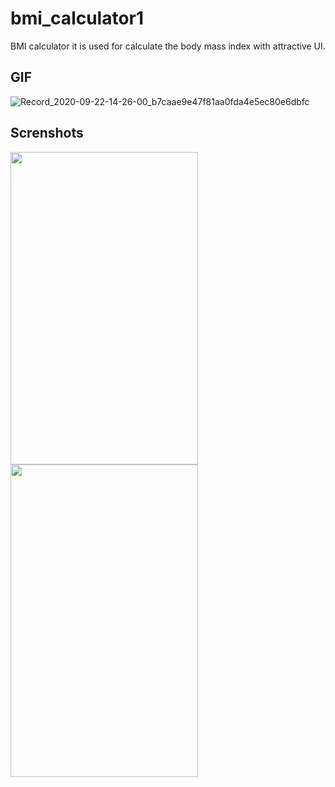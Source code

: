 # bmi_calculator1
 
BMI calculator it is used for calculate the body mass index with attractive UI.




## GIF
![Record_2020-09-22-14-26-00_b7caae9e47f81aa0fda4e5ec80e6dbfc](https://user-images.githubusercontent.com/52590889/93864592-c0762c80-fce2-11ea-9347-fb6673775f69.gif)

## Screnshots

<img src="https://user-images.githubusercontent.com/52590889/93863452-22ce2d80-fce1-11ea-99b3-fb9bdb21744c.png" width="300" height="500"/>

<img src="https://user-images.githubusercontent.com/52590889/93863518-35486700-fce1-11ea-92b2-b80ea8a2a7c6.png" width="300" height="500"/>




  
